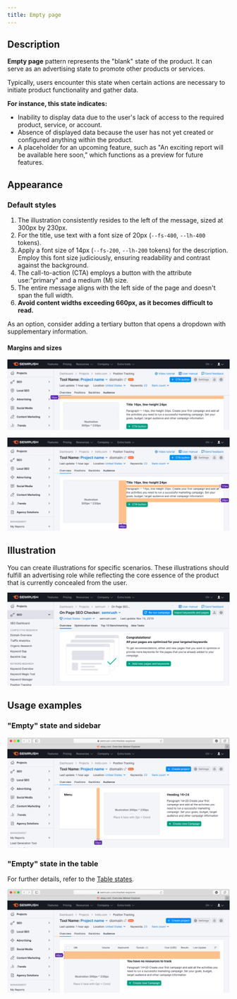 ```yaml
---
title: Empty page
---
```


## Description

**Empty page** pattern represents the "blank" state of the product. It can serve as an advertising state to promote other products or services.

Typically, users encounter this state when certain actions are necessary to initiate product functionality and gather data.

**For instance, this state indicates:**

- Inability to display data due to the user's lack of access to the required product, service, or account.
- Absence of displayed data because the user has not yet created or configured anything within the product.
- A placeholder for an upcoming feature, such as "An exciting report will be available here soon," which functions as a preview for future features.

## Appearance

### Default styles

1. The illustration consistently resides to the left of the message, sized at 300px by 230px.
2. For the title, use text with a font size of 20px (`--fs-400`, `--lh-400` tokens).
3. Apply a font size of 14px (`--fs-200`, `--lh-200` tokens) for the description. Employ this font size judiciously, ensuring readability and contrast against the background.
4. The call-to-action (CTA) employs a button with the attribute use:"primary" and a medium (M) size.
5. The entire message aligns with the left side of the page and doesn't span the full width.
6. **Avoid content widths exceeding 660px, as it becomes difficult to read.**

As an option, consider adding a tertiary button that opens a dropdown with supplementary information.

#### Margins and sizes

![](static/empty-page-1.png)

![](static/empty-page-2.png)

## Illustration

You can create illustrations for specific scenarios. These illustrations should fulfill an advertising role while reflecting the core essence of the product that is currently concealed from the user.

![](static/example-1.png)

## Usage examples

### "Empty" state and sidebar

![](static/empty-page-3.png)

### "Empty" state in the table

For further details, refer to the [Table states](/table-group/table-states/table-states#empty_table/).

![](static/empty-page-4.png)
